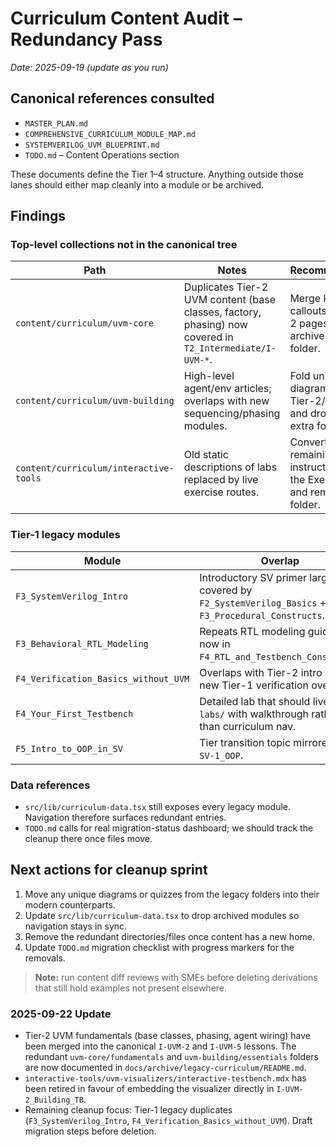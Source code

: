 # Curriculum Content Audit – Redundancy Pass

_Date: 2025-09-19 (update as you run)_

## Canonical references consulted
- `MASTER_PLAN.md`
- `COMPREHENSIVE_CURRICULUM_MODULE_MAP.md`
- `SYSTEMVERILOG_UVM_BLUEPRINT.md`
- `TODO.md` – Content Operations section

These documents define the Tier 1–4 structure. Anything outside those lanes should either map cleanly into a module or be archived.

## Findings

### Top-level collections not in the canonical tree
| Path | Notes | Recommendation |
| --- | --- | --- |
| `content/curriculum/uvm-core` | Duplicates Tier-2 UVM content (base classes, factory, phasing) now covered in `T2_Intermediate/I-UVM-*`. | Merge key callouts into Tier-2 pages, then archive or delete folder. |
| `content/curriculum/uvm-building` | High-level agent/env articles; overlaps with new sequencing/phasing modules. | Fold unique diagrams into the Tier-2/3 lessons and drop the extra folder. |
| `content/curriculum/interactive-tools` | Old static descriptions of labs replaced by live exercise routes. | Convert any remaining instructions into the Exercises hub and remove folder. |

### Tier-1 legacy modules
| Module | Overlap | Recommendation |
| --- | --- | --- |
| `F3_SystemVerilog_Intro` | Introductory SV primer largely covered by `F2_SystemVerilog_Basics` + `F3_Procedural_Constructs`. | Integrate any missing clarity notes into F2/F3 and retire module. |
| `F3_Behavioral_RTL_Modeling` | Repeats RTL modeling guidance now in `F4_RTL_and_Testbench_Constructs`. | Capture unique lab call-outs in `F4` and delete duplicate page. |
| `F4_Verification_Basics_without_UVM` | Overlaps with Tier-2 intro and new Tier-1 verification overview. | Promote reusable checklists into `F1` and drop standalone page. |
| `F4_Your_First_Testbench` | Detailed lab that should live in `labs/` with walkthrough rather than curriculum nav. | Migrate to `labs/` (or link from `F4_RTL_and_Testbench_Constructs`) and remove module. |
| `F5_Intro_to_OOP_in_SV` | Tier transition topic mirrored in `I-SV-1_OOP`. | Combine "memory hooks" into Tier-2 lesson; archive this stub. |

### Data references
- `src/lib/curriculum-data.tsx` still exposes every legacy module. Navigation therefore surfaces redundant entries.
- `TODO.md` calls for real migration-status dashboard; we should track the cleanup there once files move.

## Next actions for cleanup sprint
1. Move any unique diagrams or quizzes from the legacy folders into their modern counterparts.
2. Update `src/lib/curriculum-data.tsx` to drop archived modules so navigation stays in sync.
3. Remove the redundant directories/files once content has a new home.
4. Update `TODO.md` migration checklist with progress markers for the removals.

> **Note:** run content diff reviews with SMEs before deleting derivations that still hold examples not present elsewhere.

### 2025-09-22 Update
- Tier-2 UVM fundamentals (base classes, phasing, agent wiring) have been merged into the canonical `I-UVM-2` and `I-UVM-5` lessons. The redundant `uvm-core/fundamentals` and `uvm-building/essentials` folders are now documented in `docs/archive/legacy-curriculum/README.md`.
- `interactive-tools/uvm-visualizers/interactive-testbench.mdx` has been retired in favour of embedding the visualizer directly in `I-UVM-2_Building_TB`.
- Remaining cleanup focus: Tier-1 legacy duplicates (`F3_SystemVerilog_Intro`, `F4_Verification_Basics_without_UVM`). Draft migration steps before deletion.
